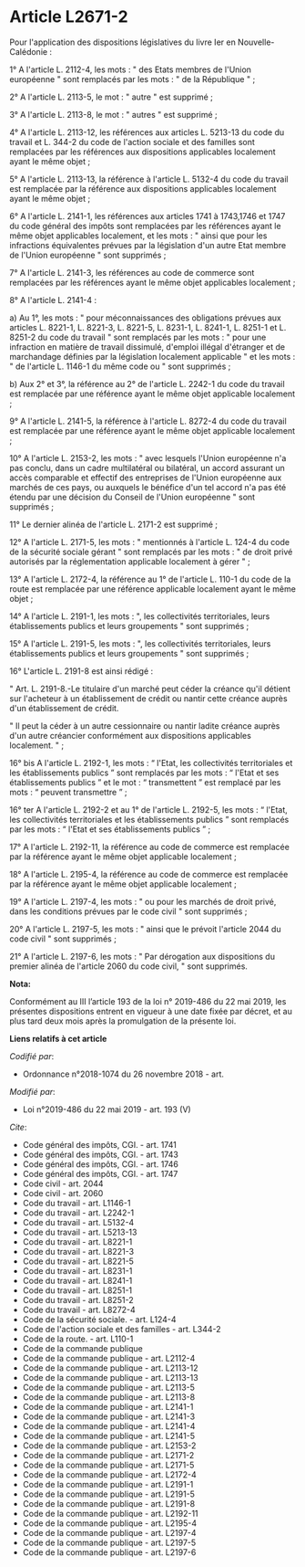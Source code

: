 # Article L2671-2

Pour l'application des dispositions législatives du livre Ier en Nouvelle-Calédonie :

1° A l'article L. 2112-4, les mots : " des Etats membres de l'Union européenne " sont remplacés par les mots : " de la
République " ;

2° A l'article L. 2113-5, le mot : " autre " est supprimé ;

3° A l'article L. 2113-8, le mot : " autres " est supprimé ;

4° A l'article L. 2113-12, les références aux articles L. 5213-13 du code du travail et L. 344-2 du code de l'action sociale
et des familles sont remplacées par les références aux dispositions applicables localement ayant le même objet ;

5° A l'article L. 2113-13, la référence à l'article L. 5132-4 du code du travail est remplacée par la référence aux
dispositions applicables localement ayant le même objet ;

6° A l'article L. 2141-1, les références aux articles 1741 à 1743,1746 et 1747 du code général des impôts sont remplacées par
les références ayant le même objet applicables localement, et les mots : " ainsi que pour les infractions équivalentes
prévues par la législation d'un autre Etat membre de l'Union européenne " sont supprimés ;

7° A l'article L. 2141-3, les références au code de commerce sont remplacées par les références ayant le même objet
applicables localement ;

8° A l'article L. 2141-4 :

a) Au 1°, les mots : " pour méconnaissances des obligations prévues aux articles L. 8221-1, L. 8221-3, L. 8221-5, L. 8231-1,
L. 8241-1, L. 8251-1 et L. 8251-2 du code du travail " sont remplacés par les mots : " pour une infraction en matière de
travail dissimulé, d'emploi illégal d'étranger et de marchandage définies par la législation localement applicable " et les
mots : " de l'article L. 1146-1 du même code ou " sont supprimés ;

b) Aux 2° et 3°, la référence au 2° de l'article L. 2242-1 du code du travail est remplacée par une référence ayant le même
objet applicable localement ;

9° A l'article L. 2141-5, la référence à l'article L. 8272-4 du code du travail est remplacée par une référence ayant le même
objet applicable localement ;

10° A l'article L. 2153-2, les mots : " avec lesquels l'Union européenne n'a pas conclu, dans un cadre multilatéral ou
bilatéral, un accord assurant un accès comparable et effectif des entreprises de l'Union européenne aux marchés de ces pays,
ou auxquels le bénéfice d'un tel accord n'a pas été étendu par une décision du Conseil de l'Union européenne " sont
supprimés ;

11° Le dernier alinéa de l'article L. 2171-2 est supprimé ;

12° A l'article L. 2171-5, les mots : " mentionnés à l'article L. 124-4 du code de la sécurité sociale gérant " sont
remplacés par les mots : " de droit privé autorisés par la réglementation applicable localement à gérer " ;

13° A l'article L. 2172-4, la référence au 1° de l'article L. 110-1 du code de la route est remplacée par une référence
applicable localement ayant le même objet ;

14° A l'article L. 2191-1, les mots : ", les collectivités territoriales, leurs établissements publics et leurs groupements "
sont supprimés ;

15° A l'article L. 2191-5, les mots : ", les collectivités territoriales, leurs établissements publics et leurs groupements "
sont supprimés ;

16° L'article L. 2191-8 est ainsi rédigé :

" Art. L. 2191-8.-Le titulaire d'un marché peut céder la créance qu'il détient sur l'acheteur à un établissement de crédit ou
nantir cette créance auprès d'un établissement de crédit.

" Il peut la céder à un autre cessionnaire ou nantir ladite créance auprès d'un autre créancier conformément aux dispositions
applicables localement. " ;

16° bis A l'article L. 2192-1, les mots : “ l'Etat, les collectivités territoriales et les établissements publics ” sont
remplacés par les mots : “ l'Etat et ses établissements publics ” et le mot : “ transmettent ” est remplacé par les mots : “
peuvent transmettre ” ;

16° ter A l'article L. 2192-2 et au 1° de l'article L. 2192-5, les mots : “ l'Etat, les collectivités territoriales et les
établissements publics ” sont remplacés par les mots : “ l'Etat et ses établissements publics ” ;

17° A l'article L. 2192-11, la référence au code de commerce est remplacée par la référence ayant le même objet applicable
localement ;

18° A l'article L. 2195-4, la référence au code de commerce est remplacée par la référence ayant le même objet applicable
localement ;

19° A l'article L. 2197-4, les mots : " ou pour les marchés de droit privé, dans les conditions prévues par le code civil "
sont supprimés ;

20° A l'article L. 2197-5, les mots : " ainsi que le prévoit l'article 2044 du code civil " sont supprimés ;

21° A l'article L. 2197-6, les mots : " Par dérogation aux dispositions du premier alinéa de l'article 2060 du code civil, "
sont supprimés.

**Nota:**

Conformément au III l’article 193 de la loi n° 2019-486 du 22 mai 2019, les présentes dispositions entrent en vigueur à une
date fixée par décret, et au plus tard deux mois après la promulgation de la présente loi.

**Liens relatifs à cet article**

_Codifié par_:

  - Ordonnance n°2018-1074 du 26 novembre 2018 - art.

_Modifié par_:

  - Loi n°2019-486 du 22 mai 2019 - art. 193 (V)

_Cite_:

  - Code général des impôts, CGI. - art. 1741
  - Code général des impôts, CGI. - art. 1743
  - Code général des impôts, CGI. - art. 1746
  - Code général des impôts, CGI. - art. 1747
  - Code civil - art. 2044
  - Code civil - art. 2060
  - Code du travail - art. L1146-1
  - Code du travail - art. L2242-1
  - Code du travail - art. L5132-4
  - Code du travail - art. L5213-13
  - Code du travail - art. L8221-1
  - Code du travail - art. L8221-3
  - Code du travail - art. L8221-5
  - Code du travail - art. L8231-1
  - Code du travail - art. L8241-1
  - Code du travail - art. L8251-1
  - Code du travail - art. L8251-2
  - Code du travail - art. L8272-4
  - Code de la sécurité sociale. - art. L124-4
  - Code de l'action sociale et des familles - art. L344-2
  - Code de la route. - art. L110-1
  - Code de la commande publique
  - Code de la commande publique - art. L2112-4
  - Code de la commande publique - art. L2113-12
  - Code de la commande publique - art. L2113-13
  - Code de la commande publique - art. L2113-5
  - Code de la commande publique - art. L2113-8
  - Code de la commande publique - art. L2141-1
  - Code de la commande publique - art. L2141-3
  - Code de la commande publique - art. L2141-4
  - Code de la commande publique - art. L2141-5
  - Code de la commande publique - art. L2153-2
  - Code de la commande publique - art. L2171-2
  - Code de la commande publique - art. L2171-5
  - Code de la commande publique - art. L2172-4
  - Code de la commande publique - art. L2191-1
  - Code de la commande publique - art. L2191-5
  - Code de la commande publique - art. L2191-8
  - Code de la commande publique - art. L2192-11
  - Code de la commande publique - art. L2195-4
  - Code de la commande publique - art. L2197-4
  - Code de la commande publique - art. L2197-5
  - Code de la commande publique - art. L2197-6
